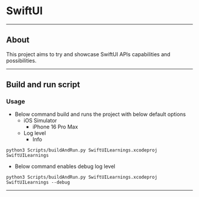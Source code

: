 # SwiftUI

---

## About
This project aims to try and showcase SwiftUI APIs capabilities and possibilities.

---

## Build and run script

### Usage

- Below command build and runs the project with below default options
    - iOS Simulator
        - iPhone 16 Pro Max
    - Log level
        - Info
```
python3 Scripts/buildAndRun.py SwiftUILearnings.xcodeproj SwiftUILearnings
```


- Below command enables debug log level

```
python3 Scripts/buildAndRun.py SwiftUILearnings.xcodeproj SwiftUILearnings --debug
```

---
